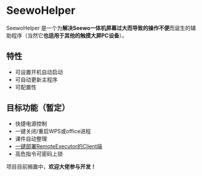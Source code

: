 # SeewoHelper

SeewoHelper 是一个为**解决Seewo一体机屏幕过大而导致的操作不便**而诞生的辅助程序（当然它**也适用于其他的触摸大屏PC设备**）。

## 特性

- 可设置开机自动启动
- 可自动更新主程序
- 可配置性

## 目标功能（暂定）

- 快捷电源控制
- 一键关闭/重启WPS或office进程
- 课件自动整理
- [一键部署RemoteExecutor的Client端](https://github.com/zi-jing/RemoteExecutor)
- 高危指令可密码上锁

项目目前搁置中，**欢迎大佬参与开发！**
